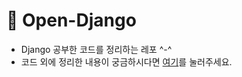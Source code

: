 # 🌳 Open-Django

- Django 공부한 코드를 정리하는 레포 ^-^
- 코드 외에 정리한 내용이 궁금하시다면 [여기](https://sunnu.notion.site/Django-d1df726c87f24843a9a4c1383112cd4f)를 눌러주세요.
